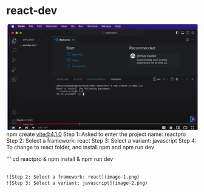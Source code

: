 # react-dev

![alt text](image.png)
npm create vite@4.1.0 
Step 1: Asked to enter the project name: reactpro
Step 2: Select a framework: react
Step 3: Select a variant: javascript
Step 4: To change to react folder,  and install npm and npm run dev

'''
cd reactpro  & 
npm install & npm run dev
```
 
![Step 2: Select a framework: react](image-1.png)
![Step 3: Select a variant: javascript](image-2.png)